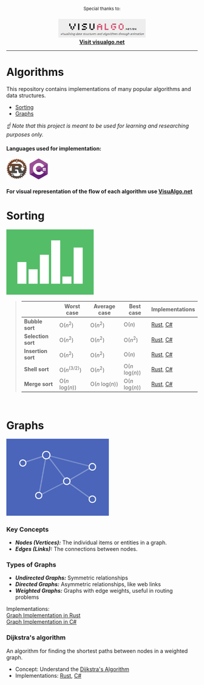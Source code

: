 <div align="center">

<sup>Special thanks to:</sup>

<a href="https://visualgo.net/en">
  <div>
    <img src="https://github.com/AnastasKosstow/algorithms/blob/main/assets/VisuAlgo.png" width="230" alt="visualgo" />
  </div>
  <b>
    Visit visualgo.net
  </b>
</a>

<hr />
</div>

# Algorithms
This repository contains implementations of many popular algorithms and data structures.

* [Sorting](#sorting)
* [Graphs](#graphs)

*☝ Note that this project is meant to be used for learning and researching purposes only.*
<br />

<h4 align="left">Languages used for implementation:</h4>
<p align="left">
  <img src="https://github.com/AnastasKosstow/algorithms/blob/main/assets/logo/rust-logo.png" alt="rust" width="55" height="55"/>
  <img src="https://github.com/AnastasKosstow/algorithms/blob/main/assets/logo/csharp-logo.png" alt="csharp" width="55" height="55"/>
</p>

<h4 align="left">For visual representation of the flow of each algorithm use  <a href="https://visualgo.net/en">VisuAlgo.net</a></h4>


# Sorting
<img src="https://github.com/AnastasKosstow/algorithms/blob/main/assets/sorting.gif" width="230" alt="sorting" />

   > |                              | Worst case | Average case | Best case | Implementations |
   > | ---------------------------- | ---------- | ------------ | --------- | --------------- |
   > | <b>Bubble sort</b>                  | O(<i>n</i><sup>2</sup>)      | O(<i>n</i><sup>2</sup>)         | O(<i>n</i>)               | <a href="https://github.com/AnastasKosstow/algorithms/blob/main/rust/src/sorting/bubble_sort.rs">Rust</a>, <a href="https://github.com/AnastasKosstow/algorithms/blob/main/csharp/BubbleSort/Program.cs">C#</a>    |
   > | <b>Selection sort</b>              | O(<i>n</i><sup>2</sup>)      | O(<i>n</i><sup>2</sup>)          | O(<i>n</i><sup>2</sup>)   | <a href="https://github.com/AnastasKosstow/algorithms/blob/main/rust/src/sorting/selection_sort.rs">Rust</a>, <a href="https://github.com/AnastasKosstow/algorithms/blob/main/csharp/SelectionSort/Program.cs">C#</a> |
   > | <b>Insertion sort</b>              | O(<i>n</i><sup>2</sup>)      | O(<i>n</i><sup>2</sup>)          | O(<i>n</i>)               | <a href="https://github.com/AnastasKosstow/algorithms/blob/main/rust/src/sorting/insertion_sort.rs">Rust</a>, <a href="https://github.com/AnastasKosstow/algorithms/blob/main/csharp/InsertionSort/Program.cs">C#</a> |
   > | <b>Shell sort</b>                  | O(<i>n</i><sup>(3/2)</sup>)  | O(<i>n</i><sup>2</sup>)          | O(<i>n</i> log(<i>n</i>)) | <a href="https://github.com/AnastasKosstow/algorithms/blob/main/rust/src/sorting/shell_sort.rs">Rust</a>, <a href="https://github.com/AnastasKosstow/algorithms/blob/main/csharp/ShellSort/Program.cs">C#</a>     |
   > | <b>Merge sort</b>                  | O(<i>n</i> log(<i>n</i>))    | O(<i>n</i> log(<i>n</i>))        | O(<i>n</i> log(<i>n</i>)) | <a href="https://github.com/AnastasKosstow/algorithms/blob/main/rust/src/sorting/merge_sort.rs">Rust</a>, <a href="https://github.com/AnastasKosstow/algorithms/blob/main/csharp/MergeSort/Program.cs">C#</a>     |

<br>
 
Graphs
==========================

<img src="https://github.com/AnastasKosstow/algorithms/blob/main/assets/graphs.gif" width="270" alt="graphs" />

### Key Concepts
 - <b><i>Nodes (Vertices):</i></b> The individual items or entities in a graph.
 - <b><i>Edges (Links):</i></b> The connections between nodes.

### Types of Graphs
 - <b><i>Undirected Graphs:</b></i> Symmetric relationships
 - <b><i>Directed Graphs:</b></i> Asymmetric relationships, like web links
 - <b><i>Weighted Graphs:</b></i> Graphs with edge weights, useful in routing problems

Implementations:
<br>
<a href="https://github.com/AnastasKosstow/algorithms/blob/main/rust/src/graphs/graph.rs">Graph Implementation in Rust</a>
<br>
<a href="">Graph Implementation in C#</a>

### Dijkstra's algorithm
An algorithm for finding the shortest paths between nodes in a weighted graph.

- Concept: Understand the <a href="https://en.wikipedia.org/wiki/Dijkstra%27s_algorithm">Dijkstra's Algorithm</a>
- Implementations: <a href="https://github.com/AnastasKosstow/algorithms/blob/main/rust/src/graphs/dijkstra.rs">Rust</a>, <a href="">C#</a>

